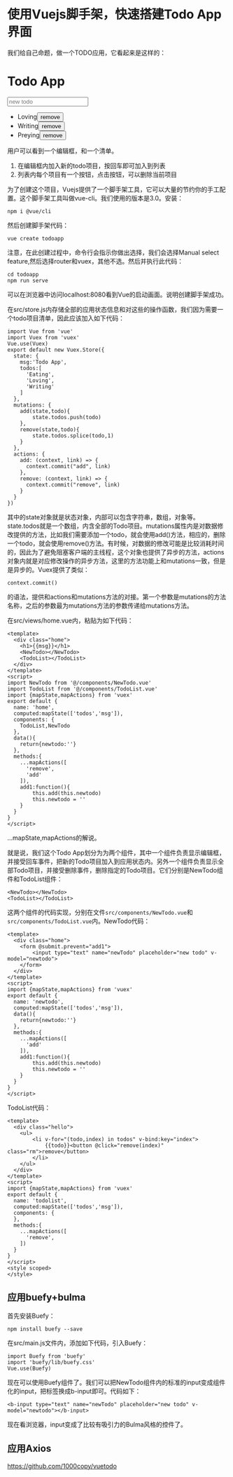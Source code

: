 # 使用Vuejs脚手架，快速搭建Todo App界面

我们给自己命题，做一个TODO应用，它看起来是这样的：

<div >
<h1>Todo App</h1>
<div>
<form><input type="text" name="newTodo" placeholder="new todo"></form>
</div>
<div><ul><li >
      Loving<button >remove</button></li><li>
      Writing<button >remove</button></li><li>
      Preying<button >remove</button></li></ul>
</div></div>

用户可以看到一个编辑框，和一个清单。

1. 在编辑框内加入新的todo项目，按回车即可加入到列表
2. 列表内每个项目有一个按钮，点击按钮，可以删除当前项目

为了创建这个项目，Vuejs提供了一个脚手架工具，它可以大量的节约你的手工配置。这个脚手架工具叫做vue-cli。我们使用的版本是3.0。安装：

    npm i @vue/cli 
    
然后创建脚手架代码：

    vue create todoapp

注意，在此创建过程中，命令行会指示你做出选择，我们会选择Manual select feature,然后选择router和vuex，其他不选。然后并执行此代码：

    cd todoapp
    npm run serve
    
可以在浏览器中访问localhost:8080看到Vue的启动画面。说明创建脚手架成功。

在src/store.js内存储全部的应用状态信息和对这些的操作函数，我们因为需要一个todo项目清单，因此应该加入如下代码：

    import Vue from 'vue'
    import Vuex from 'vuex'
    Vue.use(Vuex)
    export default new Vuex.Store({
      state: {
      	msg:'Todo App',
      	todos:[
          'Eating',
          'Loving',
          'Writing'
        ]
      },
      mutations: {
      	add(state,todo){
      		state.todos.push(todo)
      	},
      	remove(state,todo){
      		state.todos.splice(todo,1)
      	}
      },
      actions: {
    	add: (context, link) => {     
          context.commit("add", link)
        },
        remove: (context, link) => {    
          context.commit("remove", link)
        }
      }
    })
其中的state对象就是状态对象，内部可以包含字符串，数组，对象等。state.todos就是一个数组，内含全部的Todo项目。mutations属性内是对数据修改提供的方法，比如我们需要添加一个todo，就会使用add()方法，相应的，删除一个todo，就会使用remove()方法。有时候，对数据的修改可能是比较消耗时间的，因此为了避免阻塞客户端的主线程，这个对象也提供了异步的方法，actions对象内就是对应修改操作的异步方法，这里的方法功能上和mutations一致，但是是异步的。Vuex提供了类似：

    context.commit()
的语法，提供和actions和mutations方法的对接。第一个参数是mutations的方法名称，之后的参数最为mutations方法的参数传递给mutations方法。

在src/views/home.vue内，粘贴为如下代码：

    <template>
      <div class="home">
        <h1>{{msg}}</h1>
        <NewTodo></NewTodo>
        <TodoList></TodoList>
      </div>
    </template>
    <script>
    import NewTodo from '@/components/NewTodo.vue'
    import TodoList from '@/components/TodoList.vue'
    import {mapState,mapActions} from 'vuex'
    export default {
      name: 'home',
      computed:mapState(['todos','msg']),
      components: {
        TodoList,NewTodo
      },
      data(){
      	return{newtodo:''}
      },
      methods:{
      	...mapActions([
          'remove',
          'add'
        ]),
      	add1:function(){
      		this.add(this.newtodo)
      		this.newtodo = ''
      	}
      }
    }
    </script>

...mapState,mapActions的解说。

就是说，我们这个Todo App划分为为两个组件，其中一个组件负责显示编辑框，并接受回车事件，把新的Todo项目加入到应用状态内。另外一个组件负责显示全部Todo项目，并接受删除事件，删除指定的Todo项目。它们分别是NewTodo组件和TodoList组件：

    <NewTodo></NewTodo>
    <TodoList></TodoList>

这两个组件的代码实现，分别在文件`src/components/NewTodo.vue`和`src/components/TodoList.vue`内。NewTodo代码：

    <template>
      <div class="home">
        <form @submit.prevent="add1">
        	<input type="text" name="newTodo" placeholder="new todo" v-model="newtodo">
        </form>
      </div>
    </template>
    <script>
    import {mapState,mapActions} from 'vuex'
    export default {
      name: 'newtodo',
      computed:mapState(['todos','msg']),
      data(){
      	return{newtodo:''}
      },
      methods:{
      	...mapActions([
          'add'
        ]),
      	add1:function(){
      		this.add(this.newtodo)
      		this.newtodo = ''
      	}
      }
    }
    </script>




TodoList代码：

    <template>
      <div class="hello">
        <ul>
        	<li v-for="(todo,index) in todos" v-bind:key="index">
        		{{todo}}<button @click="remove(index)" class="rm">remove</button>
        	</li>
        </ul>
      </div>
    </template>
    <script>
    import {mapState,mapActions} from 'vuex'
    export default {
      name: 'todolist',
      computed:mapState(['todos','msg']),
      components: {
      },
      methods:{
      	...mapActions([
          'remove',
        ])
      }
    }
    </script>
    <style scoped>
    </style>

## 应用buefy+bulma
首先安装Buefy：
    
    npm install buefy --save

在src/main.js文件内，添加如下代码，引入Buefy：

    import Buefy from 'buefy'
    import 'buefy/lib/buefy.css'
    Vue.use(Buefy)

现在可以使用Buefy组件了。我们可以把NewTodo组件内的标准的input变成组件化的input，把标签换成b-input即可。代码如下：

    <b-input type="text" name="newTodo" placeholder="new todo" v-model="newtodo"></b-input>

现在看浏览器，input变成了比较有吸引力的Bulma风格的控件了。

## 应用Axios


https://github.com/1000copy/vuetodo